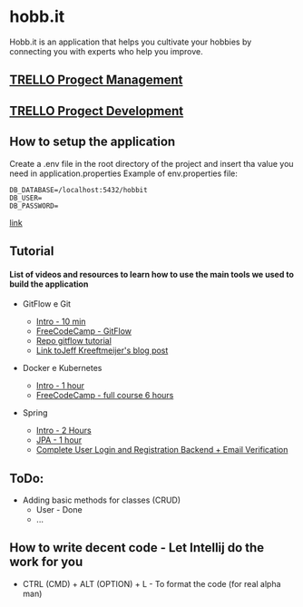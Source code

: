 # hobb.it

Hobb.it is an application that helps you cultivate your hobbies by connecting you with experts
who help you improve.

## [TRELLO Progect Management](https://trello.com/invite/b/5NG6yKLH/ATTI752acea2649c04123a20d68999edf71c80E22838/project-management)
## [TRELLO Progect Development](https://trello.com/invite/b/Pa3k8GaW/ATTI9a5a38796b47fb575ddcb9a6eb1470b1921BF7FD/project-development)


## How to setup the application
Create a .env file in the root directory of the project and insert tha value you need in application.properties
Example of env.properties file:
```
DB_DATABASE=/localhost:5432/hobbit
DB_USER=
DB_PASSWORD=
```
[link](https://medium.com/@Marou_arnault/spring-boot-hide-your-credentials-fb1ca22ae911)

## Tutorial
#### List of videos and resources to learn how to use the main tools we used to build the application

- GitFlow e Git
  * [Intro - 10 min](https://www.youtube.com/watch?v=gW6dFpTMk8s)
  * [FreeCodeCamp - GitFlow](https://www.youtube.com/watch?v=Uszj_k0DGsg&t=58s)
  * [Repo gitflow tutorial](https://github.com/nvie/gitflow)
  * [Link toJeff Kreeftmeijer's blog post](https://jeffkreeftmeijer.com/git-flow/)

- Docker e Kubernetes
  * [Intro - 1 hour](https://www.youtube.com/watch?v=s_o8dwzRlu4)
  * [FreeCodeCamp - full course 6 hours](https://www.youtube.com/watch?v=kTp5xUtcalw)

- Spring
  * [Intro - 2 Hours](https://www.youtube.com/watch?v=vtPkZShrvXQ&t=1274s)
  * [JPA - 1 hour](https://www.youtube.com/watch?v=8SGI_XS5OPw&t=869s)
  * [Complete User Login and Registration Backend + Email Verification](https://www.youtube.com/watch?v=QwQuro7ekvc&list=PL-MsuBeD078wt91evKMjLgDpwIZ6qjcd1&index=7&t=173s&ab_channel=Amigoscode)



## ToDo:

* Adding basic methods for classes (CRUD)
    - User - Done 
    - ...

## How to write decent code - Let Intellij do the work for you
- CTRL (CMD) + ALT (OPTION) + L - To format the code (for real alpha man)


